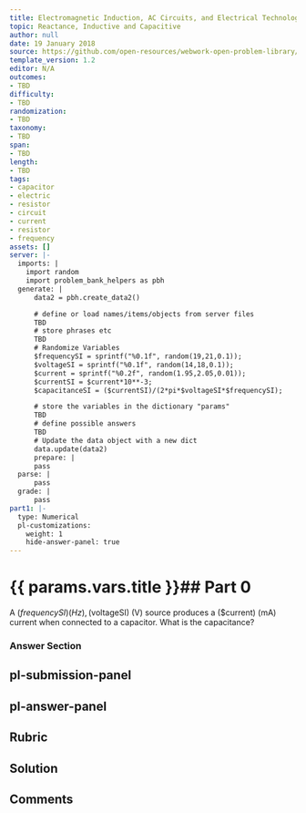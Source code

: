 ```yaml
---
title: Electromagnetic Induction, AC Circuits, and Electrical Technologies
topic: Reactance, Inductive and Capacitive
author: null
date: 19 January 2018
source: https://github.com/open-resources/webwork-open-problem-library/tree/master/Contrib/BrockPhysics/College_Physics_Urone/23.Electromagnetic_Induction_AC_Circuits_and_Electrical_Technologies/23-11.Reactance_Inductive_and_Capacitive/NU_U17_23_11_008.pg
template_version: 1.2
editor: N/A
outcomes:
- TBD
difficulty:
- TBD
randomization:
- TBD
taxonomy:
- TBD
span:
- TBD
length:
- TBD
tags:
- capacitor
- electric
- resistor
- circuit
- current
- resistor
- frequency
assets: []
server: |-
  imports: |
    import random
    import problem_bank_helpers as pbh
  generate: |
      data2 = pbh.create_data2()

      # define or load names/items/objects from server files
      TBD
      # store phrases etc
      TBD
      # Randomize Variables
      $frequencySI = sprintf("%0.1f", random(19,21,0.1));
      $voltageSI = sprintf("%0.1f", random(14,18,0.1));
      $current = sprintf("%0.2f", random(1.95,2.05,0.01));
      $currentSI = $current*10**-3;
      $capacitanceSI = ($currentSI)/(2*pi*$voltageSI*$frequencySI);

      # store the variables in the dictionary "params"
      TBD
      # define possible answers
      TBD
      # Update the data object with a new dict
      data.update(data2)
      prepare: |
      pass
  parse: |
      pass
  grade: |
      pass
part1: |-
  type: Numerical
  pl-customizations:
    weight: 1
    hide-answer-panel: true
---
```


# {{ params.vars.title }}## Part 0 
A ($frequencySI) (Hz), ($voltageSI) (V) source produces a ($current) (mA) current when connected to a capacitor. What is the capacitance? 


### Answer Section 


## pl-submission-panel 


## pl-answer-panel 


## Rubric 


## Solution 


## Comments 


